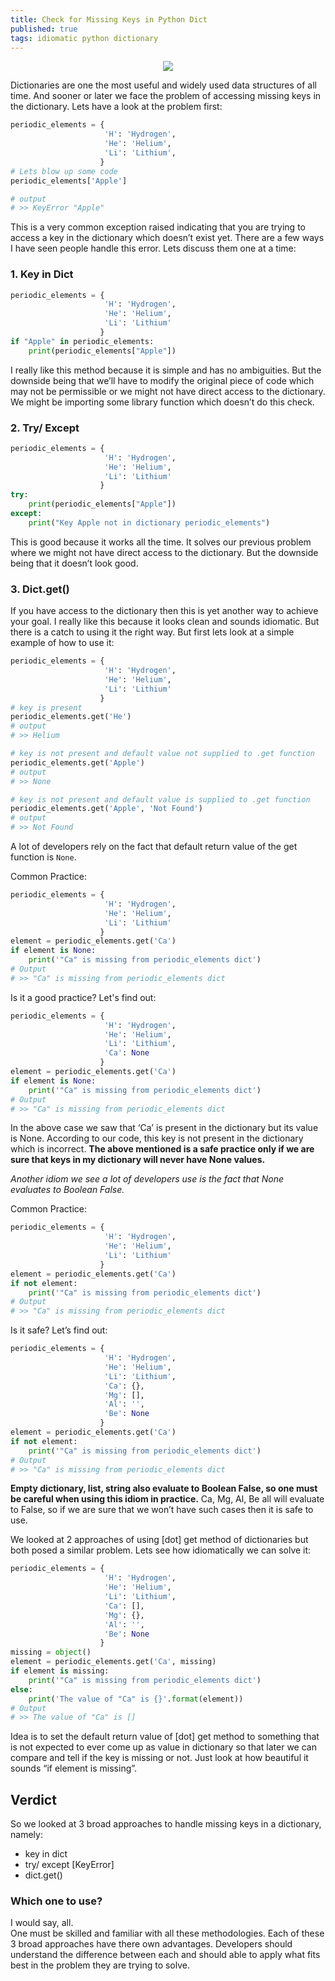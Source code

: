 ```yaml
---
title: Check for Missing Keys in Python Dict  
published: true
tags: idiomatic python dictionary
---
```


<p align="center">
  <img src="{{site.baseurl}}/assets/images/python_dict_keys.jpeg">
</p>

Dictionaries are one the most useful and widely used data structures of all time. And sooner or later we face the problem of accessing missing keys in the dictionary. Lets have a look at the problem first:

```python
periodic_elements = {
                     'H': 'Hydrogen', 
                     'He': 'Helium', 
                     'Li': 'Lithium',
                    }
# Lets blow up some code
periodic_elements['Apple']

# output
# >> KeyError "Apple"
```

This is a very common exception raised indicating that you are trying to access a key in the dictionary which doesn’t exist yet. There are a few ways I have seen people handle this error. Lets discuss them one at a time:

### 1. Key in Dict

```python
periodic_elements = {
                     'H': 'Hydrogen', 
                     'He': 'Helium', 
                     'Li': 'Lithium'
                    }
if "Apple" in periodic_elements:
    print(periodic_elements["Apple"])
```

I really like this method because it is simple and has no ambiguities. But the downside being that we’ll have to modify the original piece of code which may not be permissible or we might not have direct access to the dictionary. We might be importing some library function which doesn’t do this check.

### 2. Try/ Except

```python
periodic_elements = {
                     'H': 'Hydrogen', 
                     'He': 'Helium', 
                     'Li': 'Lithium'
                    }
try:
    print(periodic_elements["Apple"])
except:
    print("Key Apple not in dictionary periodic_elements")
```

This is good because it works all the time. It solves our previous problem where we might not have direct access to the dictionary. But the downside being that it doesn’t look good.

### 3. Dict.get()

If you have access to the dictionary then this is yet another way to achieve your goal. I really like this because it looks clean and sounds idiomatic. But there is a catch to using it the right way. But first lets look at a simple example of how to use it:

```python
periodic_elements = {
                     'H': 'Hydrogen', 
                     'He': 'Helium', 
                     'Li': 'Lithium'
                    }
# key is present
periodic_elements.get('He')
# output
# >> Helium

# key is not present and default value not supplied to .get function
periodic_elements.get('Apple')
# output
# >> None

# key is not present and default value is supplied to .get function
periodic_elements.get('Apple', 'Not Found')
# output
# >> Not Found
```

A lot of developers rely on the fact that default return value of the get function is `None`.

Common Practice:

```python
periodic_elements = {
                     'H': 'Hydrogen', 
                     'He': 'Helium', 
                     'Li': 'Lithium'
                    }
element = periodic_elements.get('Ca')
if element is None:
    print('"Ca" is missing from periodic_elements dict')
# Output
# >> "Ca" is missing from periodic_elements dict
```

Is it a good practice? Let's find out:

```python
periodic_elements = {
                     'H': 'Hydrogen', 
                     'He': 'Helium', 
                     'Li': 'Lithium',
                     'Ca': None
                    }
element = periodic_elements.get('Ca')
if element is None:
    print('"Ca" is missing from periodic_elements dict')
# Output
# >> "Ca" is missing from periodic_elements dict
```

In the above case we saw that ‘Ca’ is present in the dictionary but its value is None. According to our code, this key is not present in the dictionary which is incorrect. **The above mentioned is a safe practice only if we are sure that keys in my dictionary will never have None values.**

_Another idiom we see a lot of developers use is the fact that None evaluates to Boolean False._

Common Practice:

```python
periodic_elements = {
                     'H': 'Hydrogen', 
                     'He': 'Helium', 
                     'Li': 'Lithium'
                    }
element = periodic_elements.get('Ca')
if not element:
    print('"Ca" is missing from periodic_elements dict')
# Output
# >> "Ca" is missing from periodic_elements dict
```

Is it safe? Let’s find out:

```python
periodic_elements = {
                     'H': 'Hydrogen', 
                     'He': 'Helium', 
                     'Li': 'Lithium',
                     'Ca': {},
                     'Mg': [],
                     'Al': '',
                     'Be': None
                    }
element = periodic_elements.get('Ca')
if not element:
    print('"Ca" is missing from periodic_elements dict')
# Output
# >> "Ca" is missing from periodic_elements dict
```

**Empty dictionary, list, string also evaluate to Boolean False, so one must be careful when using this idiom in practice.** Ca, Mg, Al, Be all will evaluate to False, so if we are sure that we won’t have such cases then it is safe to use.

We looked at 2 approaches of using [dot] get method of dictionaries but both posed a similar problem. Lets see how idiomatically we can solve it:

```python
periodic_elements = {
                     'H': 'Hydrogen', 
                     'He': 'Helium', 
                     'Li': 'Lithium',
                     'Ca': [],
                     'Mg': {},
                     'Al': '',
                     'Be': None
                    }
missing = object()
element = periodic_elements.get('Ca', missing)
if element is missing:
    print('"Ca" is missing from periodic_elements dict')
else:
    print('The value of "Ca" is {}'.format(element))
# Output
# >> The value of "Ca" is []
```

Idea is to set the default return value of [dot] get method to something that is not expected to ever come up as value in dictionary so that later we can compare and tell if the key is missing or not. Just look at how beautiful it sounds “if element is missing”.

## Verdict

So we looked at 3 broad approaches to handle missing keys in a dictionary, namely:
* key in dict
* try/ except [KeyError]
* dict.get()

### Which one to use?

I would say, all.  
One must be skilled and familiar with all these methodologies. Each of these 3 broad approaches have there own advantages. Developers should understand the difference between each and should able to apply what fits best in the problem they are trying to solve.
